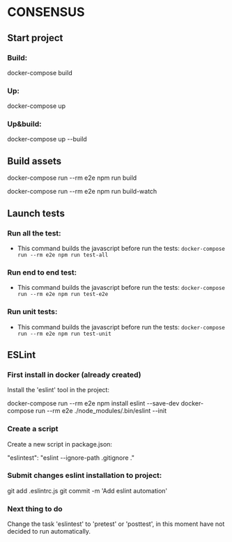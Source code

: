 # CONSENSUS

## Start project

### Build:

docker-compose build


### Up:

docker-compose up


### Up&build:

docker-compose up --build


## Build assets

docker-compose run --rm e2e npm run build

docker-compose run --rm e2e npm run build-watch


## Launch tests

### Run all the test:

- This command builds the javascript before run the tests:
`docker-compose run --rm e2e npm run test-all`

### Run end to end test:

- This command builds the javascript before run the tests:
`docker-compose run --rm e2e npm run test-e2e`

### Run unit tests:

- This command builds the javascript before run the tests:
`docker-compose run --rm e2e npm run test-unit`

## ESLint

### First install in docker (already created)

Install the 'eslint' tool in the project:

docker-compose run --rm e2e npm install eslint --save-dev
docker-compose run --rm e2e ./node_modules/.bin/eslint --init


### Create a script

Create a new script in package.json:

"eslintest": "eslint --ignore-path .gitignore ."


### Submit changes eslint installation to project:

git add .eslintrc.js
git commit -m 'Add eslint automation'


### Next thing to do

Change the task 'eslintest' to 'pretest' or 'posttest', in this moment have not decided to run automatically.
